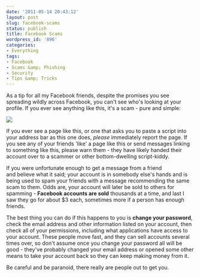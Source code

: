 ```yaml
---
date: '2011-05-14 20:43:12'
layout: post
slug: facebook-scams
status: publish
title: Facebook Scams
wordpress_id: '896'
categories:
- Everything
tags:
- Facebook
- Scams &amp; Phishing
- Security
- Tips &amp; Tricks
---
```


As a tip for all my Facebook friends, despite the promises you see spreading wildly across Facebook, you can't see who's looking at your profile. If you ever see anything like this, it's a scam - pure and simple:

![](http://adamcaudill.com/files/2011-05-14_2015.png)

If you ever see a page like this, or one that asks you to paste a script into your address bar as this one does, _please_ immediately report the page. If you see any of your friends 'like' a page like this or send messages linking to something like this, please warn them - they have likely handed their account over to a scammer or other bottom-dwelling script-kiddy.

If you were unfortunate enough to get a message from a friend and believe what it said; your account is in somebody else's hands and is being used to spam your friends with a message recommending the same scam to them. Odds are, your account will later be sold to others for spamming - **Facebook accounts are sold** thousands at a time, and last I saw they go for about $3 each, sometimes more if a person has enough friends.

The best thing you can do if this happens to you is **change your password**, check the email address and other information listed on your account, then check all of your permissions, including what applications have access to your account. These people move fast, and they can sell accounts several times over, so don't assume once you change your password all will be good - they've probably changed your email address or opened some other means to take your account back so they can keep making money from it.

Be careful and be paranoid, there really are people out to get you.
